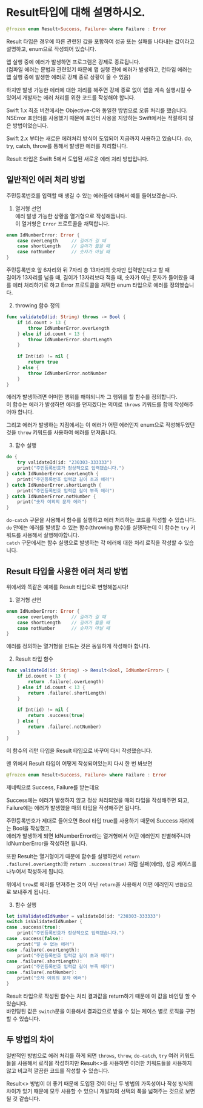 # Result타입에 대해 설명하시오.

```swift
@frozen enum Result<Success, Failure> where Failure : Error
```

Result 타입은 경우에 따른 관련된 값을 포함하여 성공 또는 실패를 나타내는 값이라고 설명하고, enum으로 작성되어 있습니다.

앱 실행 중에 에러가 발생하면 프로그램은 강제로 종료됩니다.  
(컴파일 에러는 문법과 관련있기 때문에 앱 실행 전에 에러가 발생하고, 런타임 에러는 앱 실행 중에 발생한 에러로 강제 종료 상황이 올 수 있음)

하지만 발생 가능한 에러에 대한 처리를 해주면 강제 종료 없이 앱을 계속 실행시킬 수 있어서 개발자는 에러 처리를 위한 코드를 작성해야 합니다.

Swift 1.x 최초 버전에서는 Objective-C와 동일한 방법으로 오류 처리를 했습니다. NSError 포인터를 사용했기 때문에 포인터 사용을 지양하는 Swift에서는 적절하지 않은 방법이었습니다.

Swift 2.x 부터는 새로운 에러처리 방식이 도입되어 지금까지 사용하고 있습니다. do, try, catch, throw를 통해서 발생한 에러를 처리합니다.

Result 타입은 Swift 5에서 도입된 새로운 에러 처리 방법입니다. 

## 일반적인 에러 처리 방법

주민등록번호를 입력할 때 생길 수 있는 에러들에 대해서 예를 들어보겠습니다.

1. 열거형 선언  
에러 발생 가능한 상황을 열거형으로 작성해둡니다.  
이 열거형은 `Error` 프로토콜을 채택합니다.

```swift
enum IdNumberError: Error {
    case overLength     // 길이가 길 때
    case shortLength    // 길이가 짧을 때
    case notNumber      // 숫자가 아닐 때
}
```

주민등록번호 앞 6자리와 뒤 7자리 총 13자리의 숫자만 입력받는다고 할 때  
길이가 13자리를 넘을 때, 길이가 13자리보다 적을 때, 숫자가 아닌 문자가 들어왔을 때를 에러 처리하기로 하고 Error 프로토콜을 채택한 enum 타입으로 에러를 정의했습니다.

2. throwing 함수 정의

```swift
func validateId(id: String) throws -> Bool {
    if id.count > 13 {
        throw IdNumberError.overLength
    } else if id.count < 13 {
        throw IdNumberError.shortLength
    }
    
    if Int(id) != nil {
        return true
    } else {
        throw IdNumberError.notNumber
    }
}
```

에러가 발생하려면 어떠한 행위를 해야되니까 그 행위를 할 함수를 정의합니다.  
이 함수는 에러가 발생하면 에러를 던지겠다는 의미로 `throws` 키워드를 함께 작성해주어야 합니다.

그리고 에러가 발생하는 지점에서는 이 에러가 어떤 에러인지 enum으로 작성해두었던 것을 `throw` 키워드를 사용하여 에러를 던져줍니다.

3. 함수 실행

```swift
do {
    try validateId(id: "230303-333333")
    print("주민등록번호가 정상적으로 입력됐습니다.")
} catch IdNumberError.overLength {
    print("주민등록번호 입력값 길이 초과 에러")
} catch IdNumberError.shortLength {
    print("주민등록번호 입력값 길이 부족 에러")
} catch IdNumberError.notNumber {
    print("숫자 이외의 문자 에러")
}
```

`do-catch` 구문을 사용해서 함수를 실행하고 에러 처리하는 코드를 작성할 수 있습니다.  
`do` 안에는 에러를 발생할 수 있는 함수(throwing 함수)를 실행하는데 이 함수는 `try` 키워드를 사용해서 실행해야합니다.  
`catch` 구문에서는 함수 실행으로 발생하는 각 에러에 대한 처리 로직을 작성할 수 있습니다.

## Result 타입을 사용한 에러 처리 방법

위에서와 똑같은 예제를 Result 타입으로 변형해봅시다!

1. 열거형 선언

```swift
enum IdNumberError: Error {
    case overLength     // 길이가 길 때
    case shortLength    // 길이가 짧을 때
    case notNumber      // 숫자가 아닐 때
}
```

에러를 정의하는 열거형을 만드는 것은 동일하게 작성해야 합니다.

2. Result 타입 함수

```swift
func validateId(id: String) -> Result<Bool, IdNumberError> {
    if id.count > 13 {
        return .failure(.overLength)
    } else if id.count < 13 {
        return .failure(.shortLength)
    }
    
    if Int(id) != nil {
        return .success(true)
    } else {
        return .failure(.notNumber)
    }
}
```

이 함수의 리턴 타입을 Result 타입으로 바꾸어 다시 작성했습니다.

맨 위에서 Result 타입이 어떻게 작성되어있는지 다시 한 번 봐보면

```swift
@frozen enum Result<Success, Failure> where Failure : Error
```

제네릭으로 Success, Failure를 받는데요

Success에는 에러가 발생하지 않고 정상 처리되었을 때의 타입을 작성해주면 되고,  
Failure에는 에러가 발생했을 때의 타입을 작성해주면 됩니다.

주민등록번호가 제대로 들어오면 Bool 타입 true를 사용하기 때문에 Success 자리에는 Bool을 작성했고,  
에러가 발생하게 되면 IdNumberError라는 열거형에서 어떤 에러인지 판별해주니까 IdNumberError을 작성하면 됩니다.

또한 Result는 열거형이기 때문에 함수를 실행하면서 `return .failure(.overLength)`와 `return .success(true)` 처럼 실패(에러), 성공 케이스를 나누어서 작성하게 됩니다.

위에서 `trow`로 에러를 던져주는 것이 아닌 `return`을 사용해서  어떤 에러인지 `반환값`으로 보내주게 됩니다.

3. 함수 실행

```swift
let isValidatedIdNumber = validateId(id: "230303-333333")
switch isValidatedIdNumber {
case .success(true):
    print("주민등록번호가 정상적으로 입력됐습니다.")
case .success(false):
    print("알 수 없는 에러")
case .failure(.overLength):
    print("주민등록번호 입력값 길이 초과 에러")
case .failure(.shortLength):
    print("주민등록번호 입력값 길이 부족 에러")
case .failure(.notNumber):
    print("숫자 이외의 문자 에러")
}
```

Result 타입으로 작성된 함수는 처리 결과값을 return하기 때문에 이 값을 바인딩 할 수 있습니다.  
바인딩된 값은 `switch`문을 이용해서 결과값으로 받을 수 있는 케이스 별로 로직을 구현할 수 있습니다.

## 두 방법의 차이

일반적인 방법으로 에러 처리를 하게 되면 `throws`, `throw`, `do-catch`, `try` 여러 키워드들을 사용해서 로직을 작성하지만 Result<>를 사용하면 이러한 키워드들을 사용하지 않고 비교적 깔끔한 코드를 작성할 수 있습니다.

Result<> 방법이 더 좋기 때문에 도입된 것이 아닌 두 방법의 가독성이나 작성 방식의 차이가 있기 때문에 모두 사용할 수 있으니 개발자의 선택의 폭을 넓혀주는 것으로 보면 될 것 같습니다.
